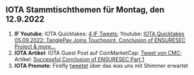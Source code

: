 ## IOTA Stammtischthemen für Montag, den 12.9.2022

1. **IF Youtube**: IOTA Quicktakes: [4 IF Tweets](https://twitter.com/iota/status/1566712865515798528?s=20&t=ZqJHDRHuFrCkFGpakvV-Ug); Youtube: [IOTA Quicktakes 05.09.2022: TanglePay Joins Touchpoint, Conclusion of ENSURESEC Project & more...](https://www.youtube.com/watch?v=InEz8cMb18k)
2. **IOTA Artikel**: IOTA Guest Post auf CoinMarketCap: [Tweet von CMC](https://twitter.com/CoinMarketCap/status/1566705191172427777?s=20&t=T7tRXPKL2FrMqWsXTJjJPA); Artikel: [Successful Conclusion of ENSURESEC Part 1](https://coinmarketcap.com/community/articles/35380)
3. **IOTA Promote**: Firefly [tweetet](https://twitter.com/fireflywallet/status/1566823473435054084?s=20&t=BW75KA1Ey8Cw3UyNXLK8lg) über das was uns mit Shimmer erwartet

